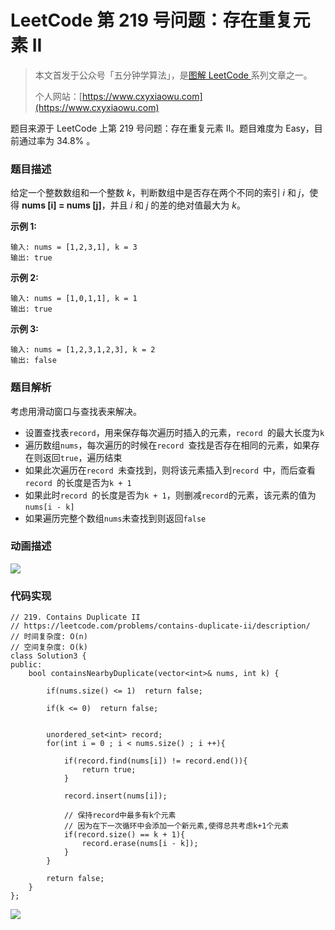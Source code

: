 # LeetCode 第 219 号问题：存在重复元素 II

> 本文首发于公众号「五分钟学算法」，是[图解 LeetCode ](<https://github.com/MisterBooo/LeetCodeAnimation>)系列文章之一。
>
> 个人网站：[https://www.cxyxiaowu.com](https://www.cxyxiaowu.com)

题目来源于 LeetCode 上第 219 号问题：存在重复元素 II。题目难度为 Easy，目前通过率为 34.8% 。

### 题目描述

给定一个整数数组和一个整数 *k*，判断数组中是否存在两个不同的索引 *i* 和 *j*，使得 **nums [i] = nums [j]**，并且 *i* 和 *j* 的差的绝对值最大为 *k*。

**示例 1:**

```
输入: nums = [1,2,3,1], k = 3
输出: true
```

**示例 2:**

```
输入: nums = [1,0,1,1], k = 1
输出: true
```

**示例 3:**

```
输入: nums = [1,2,3,1,2,3], k = 2
输出: false
```

### 题目解析

考虑用滑动窗口与查找表来解决。

* 设置查找表`record`，用来保存每次遍历时插入的元素，`record `的最大长度为`k `
* 遍历数组`nums`，每次遍历的时候在`record `查找是否存在相同的元素，如果存在则返回`true`，遍历结束
* 如果此次遍历在`record `未查找到，则将该元素插入到`record `中，而后查看`record `的长度是否为`k + 1`
* 如果此时`record `的长度是否为`k + 1`，则删减`record`的元素，该元素的值为`nums[i - k]`
* 如果遍历完整个数组`nums`未查找到则返回`false`

### 动画描述

![](https://blog-1257126549.cos.ap-guangzhou.myqcloud.com/blog/gjz5m.gif)

### 代码实现

```
// 219. Contains Duplicate II
// https://leetcode.com/problems/contains-duplicate-ii/description/
// 时间复杂度: O(n)
// 空间复杂度: O(k)
class Solution3 {
public:
    bool containsNearbyDuplicate(vector<int>& nums, int k) {

        if(nums.size() <= 1)  return false;

        if(k <= 0)  return false;
        

        unordered_set<int> record;
        for(int i = 0 ; i < nums.size() ; i ++){

            if(record.find(nums[i]) != record.end()){
                return true;
            }

            record.insert(nums[i]);

            // 保持record中最多有k个元素
            // 因为在下一次循环中会添加一个新元素,使得总共考虑k+1个元素
            if(record.size() == k + 1){
                record.erase(nums[i - k]);
            }
        }

        return false;
    }
};
```



![](https://blog-1257126549.cos.ap-guangzhou.myqcloud.com/blog/msz27.png)